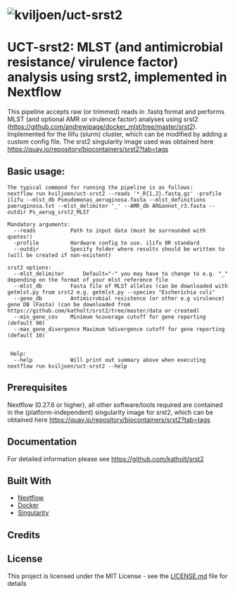 # ![kviljoen/uct-srst2](/assets/cbio_logo.png)

# UCT-srst2: MLST (and antimicrobial resistance/ virulence factor) analysis using srst2, implemented in Nextflow

This pipeline accepts raw (or trimmed) reads in .fastq format and performs MLST (and optional AMR or virulence factor) analyses using srst2 (https://github.com/andrewjpage/docker_mlst/tree/master/srst2). Implemented for the Ilifu (slurm) cluster, which can be modified by adding a custom config file. The srst2 singularity image used was obtained here https://quay.io/repository/biocontainers/srst2?tab=tags

## Basic usage:

    The typical command for running the pipeline is as follows:
    nextflow run kviljoen/uct-srst2 --reads '*_R{1,2}.fastq.gz' -profile ilifu --mlst_db Pseudomonas_aeruginosa.fasta --mlst_definitions paeruginosa.txt --mlst_delimiter '_' --AMR_db ARGannot_r3.fasta --outdir Ps_aerug_srst2_MLST

    Mandatory arguments:
      --reads			Path to input data (must be surrounded with quotes!)
      -profile			Hardware config to use. ilifu OR standard
      --outdir			Specify folder where results should be written to (will be created if non-existent)
    
    srst2 options:
      --mlst_delimiter		Default="-" you may have to change to e.g. "_" depending on the format of your mlst reference file
      --mlst_db			Fasta file of MLST alleles (can be downloaded with getmlst.py from srst2 e.g. getmlst.py --species "Escherichia coli"   
      --gene_db			Antimicrobial resistence (or other e.g virulence) gene DB (Fasta) (can be downloaded from https://github.com/katholt/srst2/tree/master/data or created)
      --min_gene_cov    Minimum %coverage cutoff for gene reporting (default 90)
      --max_gene_divergence Maximum %divergence cutoff for gene reporting (default 10)
      

     Help:
      --help			Will print out summary above when executing nextflow run kviljoen/uct-srst2 --help 

## Prerequisites

Nextflow (0.27.6 or higher), all other software/tools required are contained in the (platform-independent) singularity image for srst2, which can be obtained here https://quay.io/repository/biocontainers/srst2?tab=tags


## Documentation
For detailed information please see https://github.com/katholt/srst2

## Built With

* [Nextflow](https://www.nextflow.io/)
* [Docker](https://www.docker.com/what-docker)
* [Singularity](https://singularity.lbl.gov/)


## Credits


## License

This project is licensed under the MIT License - see the [LICENSE.md](LICENSE.md) file for details


